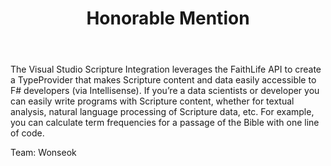 ﻿---
title: Honorable Mention
intro: Visual Studio Scripture Integration
---
The Visual Studio Scripture Integration leverages the FaithLife API to create a TypeProvider that makes Scripture content and data easily accessible to F# developers (via Intellisense). If you’re a data scientists or developer you can easily write programs with Scripture content, whether for textual analysis, natural language processing of Scripture data, etc.  For example, you can calculate term frequencies for a passage of the Bible with one line of code.


Team: Wonseok

